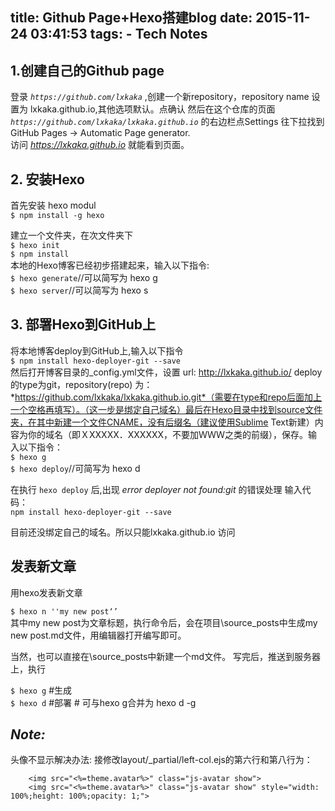 title: Github Page+Hexo搭建blog
date: 2015-11-24 03:41:53
tags:
    - Tech Notes
---
## 1.创建自己的Github page
登录 *`https://github.com/lxkaka`* ,创建一个新repository，repository name 设置为 lxkaka.github.io,其他选项默认。点确认
然后在这个仓库的页面 *`https://github.com/lxkaka/lxkaka.github.io`* 的右边栏点Settings 往下拉找到GitHub Pages -> Automatic Page generator.  
访问 *https://lxkaka.github.io* 就能看到页面。
## 2. 安装Hexo
首先安装 hexo modul  
`$ npm install -g hexo`

建立一个文件夹，在次文件夹下  
`$ hexo init `   
`$ npm install`  
本地的Hexo博客已经初步搭建起来，输入以下指令:  
`$ hexo generate`//可以简写为 hexo g  
`$ hexo server`//可以简写为 hexo s

## 3. 部署Hexo到GitHub上
将本地博客deploy到GitHub上,输入以下指令  
`$ npm install hexo-deployer-git --save`  
然后打开博客目录的_config.yml文件，设置 url: http://lxkaka.github.io/ deploy的type为git，repository(repo)
为：*https://github.com/lxkaka/lxkaka.github.io.git*（需要在type和repo后面加上一个空格再填写）。（这一步是绑定自己域名）最后在Hexo目录中找到source文件夹，在其中新建一个文件CNAME，没有后缀名（建议使用Sublime Text新建）内容为你的域名（即ＸXXXXX．XXXXXX，不要加ＷＷＷ之类的前缀），保存。输入以下指令：  
`$ hexo g `   
`$ hexo deploy`//可简写为 hexo d

在执行 `hexo deploy` 后,出现 *error deployer not found:git* 的错误处理  输入代码：  
`npm install hexo-deployer-git --save`

目前还没绑定自己的域名。所以只能lxkaka.github.io 访问

## 发表新文章
用hexo发表新文章

`$ hexo n ''my new post‘’ `  
其中my new post为文章标题，执行命令后，会在项目\source_posts中生成my new post.md文件，用编辑器打开编写即可。

当然，也可以直接在\source_posts中新建一个md文件。
写完后，推送到服务器上，执行

`$ hexo g` #生成  
`$ hexo d` #部署 # 可与hexo g合并为 hexo d -g

## *Note:*
头像不显示解决办法:
接修改layout/_partial/left-col.ejs的第六行和第八行为：

        <img src="<%=theme.avatar%>" class="js-avatar show">
        <img src="<%=theme.avatar%>" class="js-avatar show" style="width: 100%;height: 100%;opacity: 1;">

